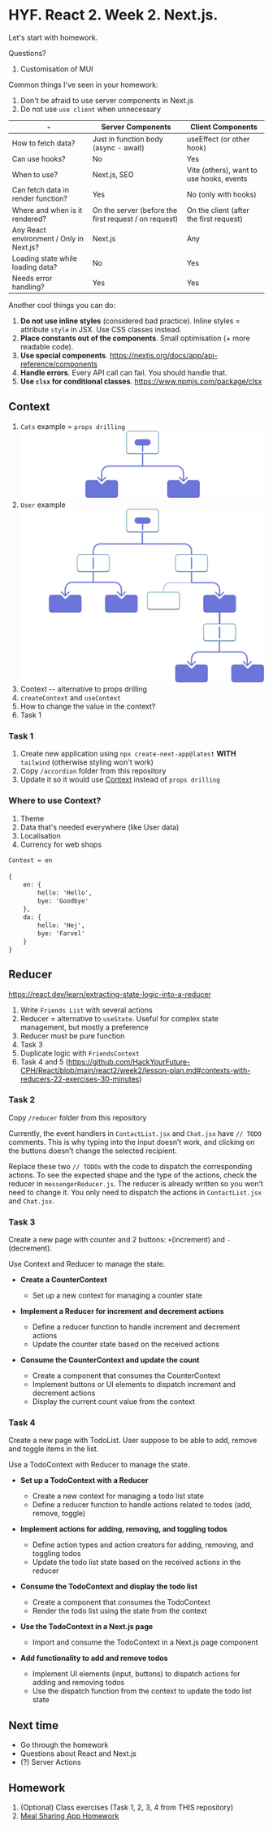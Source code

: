 # HYF. React 2. Week 2. Next.js.

Let's start with homework.

Questions?

1. Customisation of MUI

Common things I've seen in your homework:

1. Don't be afraid to use server components in Next.js
1. Do not use `use client` when unnecessary

| -                                        | Server Components                                     | Client Components                        |
|------------------------------------------|-------------------------------------------------------|------------------------------------------|
| How to fetch data?                       | Just in function body (async - await)                 | useEffect (or other hook)                |
| Can use hooks?                           | No                                                    | Yes                                      |
| When to use?                             | Next.js, SEO                                          | Vite (others), want to use hooks, events |
| Can fetch data in render function?       | Yes                                                   | No (only with hooks)                     |
| Where and when is it rendered?           | On the server (before the first request / on request) | On the client (after the first request)  |
| Any React environment / Only in Next.js? | Next.js                                               | Any                                      |
| Loading state while loading data?        | No                                                    | Yes                                      |
| Needs error handling?                    | Yes                                                   | Yes                                      |

Another cool things you can do:

1. **Do not use inline styles** (considered bad practice). Inline styles = attribute `style` in JSX. Use CSS classes
   instead.
2. **Place constants out of the components**. Small optimisation (+ more readable code).
3. **Use special components**. https://nextjs.org/docs/app/api-reference/components
4. **Handle errors**. Every API call can fail. You should handle that.
5. **Use `clsx` for conditional classes**. https://www.npmjs.com/package/clsx

## Context

1. `Cats` example = `props drilling`
   ![img.png](img.png)
2. `User` example
   ![img_1.png](img_1.png)
3. Context -- alternative to props drilling
4. `createContext` and `useContext`
5. How to change the value in the context?
5. Task 1

### Task 1

1. Create new application using `npx create-next-app@latest` **WITH** `tailwind` (otherwise styling won't work)
2. Copy `/accordion` folder from this repository
3. Update it so it would use [Context](https://react.dev/reference/react/useContext#passing-data-deeply-into-the-tree) instead of `props drilling`

### Where to use Context?

1. Theme
2. Data that's needed everywhere (like User data)
3. Localisation
4. Currency for web shops

```
Context = en

{
    en: {
        hello: 'Hello',
        bye: 'Goodbye'
    },
    da: {
        hello: 'Hej',
        bye: 'Farvel'
    }
}
```

## Reducer

https://react.dev/learn/extracting-state-logic-into-a-reducer

1. Write `Friends List` with several actions
2. Reducer = alternative to `useState`.
   Useful for complex state management, but mostly a preference
3. Reducer must be pure function
4. Task 3
5. Duplicate logic with `FriendsContext`
6. Task 4 and 5 (https://github.com/HackYourFuture-CPH/React/blob/main/react2/week2/lesson-plan.md#contexts-with-reducers-22-exercises-30-minutes)

### Task 2

Copy `/reducer` folder from this repository

Currently, the event handlers in `ContactList.jsx` and `Chat.jsx` have `// TODO` comments.
This is why typing into the input doesn’t work, and clicking on the buttons doesn’t change the selected recipient.

Replace these two `// TODOs` with the code to dispatch the corresponding actions.
To see the expected shape and the type of the actions,
check the reducer in `messengerReducer.js`.
The reducer is already written so you won’t need to change it.
You only need to dispatch the actions in `ContactList.jsx` and `Chat.jsx`.

### Task 3

Create a new page with counter and 2 buttons: `+`(increment) and `-`(decrement).

Use Context and Reducer to manage the state.

- **Create a CounterContext**
    - Set up a new context for managing a counter state

- **Implement a Reducer for increment and decrement actions**
    - Define a reducer function to handle increment and decrement actions
    - Update the counter state based on the received actions

- **Consume the CounterContext and update the count**
    - Create a component that consumes the CounterContext
    - Implement buttons or UI elements to dispatch increment and decrement actions
    - Display the current count value from the context

### Task 4

Create a new page with TodoList.
User suppose to be able to add, remove and toggle items in the list.

Use a TodoContext with Reducer to manage the state.

- **Set up a TodoContext with a Reducer**
    - Create a new context for managing a todo list state
    - Define a reducer function to handle actions related to todos (add, remove, toggle)

- **Implement actions for adding, removing, and toggling todos**
    - Define action types and action creators for adding, removing, and toggling todos
    - Update the todo list state based on the received actions in the reducer

- **Consume the TodoContext and display the todo list**
    - Create a component that consumes the TodoContext
    - Render the todo list using the state from the context

- **Use the TodoContext in a Next.js page**
    - Import and consume the TodoContext in a Next.js page component

- **Add functionality to add and remove todos**
    - Implement UI elements (input, buttons) to dispatch actions for adding and removing todos
    - Use the dispatch function from the context to update the todo list state

## Next time

- Go through the homework
- Questions about React and Next.js
- (?) Server Actions

## Homework

1. (Optional) Class exercises (Task 1, 2, 3, 4 from THIS repository)
2. [Meal Sharing App Homework](https://github.com/HackYourFuture-CPH/React/blob/main/react2/week2/homework.md)